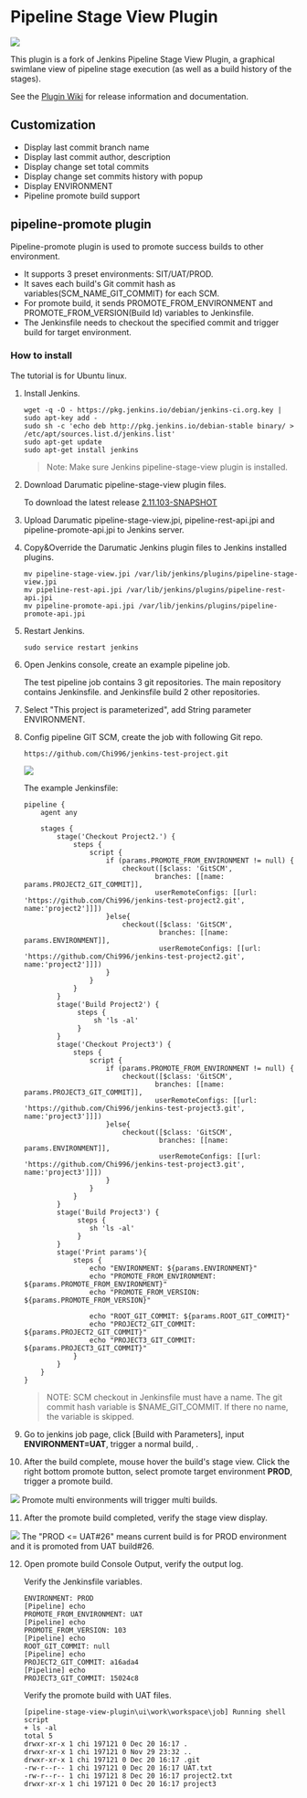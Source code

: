 # Pipeline Stage View Plugin

<img src="doc/pipeline-stage-view.png"/>

This plugin is a fork of Jenkins Pipeline Stage View Plugin, a graphical swimlane view of pipeline stage execution (as well as a build history of the stages). 

See the [Plugin Wiki](https://wiki.jenkins-ci.org/display/JENKINS/Pipeline+Stage+View+Plugin) for release information and documentation. 

## Customization 

- Display last commit branch name
- Display last commit author, description
- Display change set total commits
- Display change set commits history with popup
- Display ENVIRONMENT
- Pipeline promote build support

## pipeline-promote plugin

Pipeline-promote plugin is used to promote success builds to other environment. 

- It supports 3 preset environments: SIT/UAT/PROD. 
- It saves each build's Git commit hash as variables(SCM_NAME_GIT_COMMIT) for each SCM.
- For promote build, it sends PROMOTE_FROM_ENVIRONMENT and PROMOTE_FROM_VERSION(Build Id) variables to Jenkinsfile.
- The Jenkinsfile needs to checkout the specified commit and trigger build for target environment.

### How to install

The tutorial is for Ubuntu linux. 

1. Install Jenkins.
   
   ```
   wget -q -O - https://pkg.jenkins.io/debian/jenkins-ci.org.key | sudo apt-key add -
   sudo sh -c 'echo deb http://pkg.jenkins.io/debian-stable binary/ > /etc/apt/sources.list.d/jenkins.list'
   sudo apt-get update
   sudo apt-get install jenkins
   ```
   
   > Note: Make sure Jenkins pipeline-stage-view plugin is installed.
   
2. Download Darumatic pipeline-stage-view plugin files. 

   To download the latest release [2.11.103-SNAPSHOT](https://github.com/darumatic/pipeline-stage-view-plugin/releases/tag/2.11.103-SNAPSHOT)
   
3. Upload Darumatic pipeline-stage-view.jpi, pipeline-rest-api.jpi and pipeline-promote-api.jpi to Jenkins server.
   
4. Copy&Override the Darumatic Jenkins plugin files to Jenkins installed plugins.

   ```
   mv pipeline-stage-view.jpi /var/lib/jenkins/plugins/pipeline-stage-view.jpi
   mv pipeline-rest-api.jpi /var/lib/jenkins/plugins/pipeline-rest-api.jpi
   mv pipeline-promote-api.jpi /var/lib/jenkins/plugins/pipeline-promote-api.jpi

   ```
5. Restart Jenkins. 
   ```
   sudo service restart jenkins
   ```  
6. Open Jenkins console, create an example pipeline job. 
   
   The test pipeline job contains 3 git repositories. The main repository contains Jenkinsfile. and Jenkinsfile build 2 other repositories.

7. Select "This project is parameterized", add String parameter ENVIRONMENT.
8. Config pipeline GIT SCM, create the job with following Git repo.
   ```
   https://github.com/Chi996/jenkins-test-project.git
   ```
   <img src="doc/job-config.png"/>
   
   The example Jenkinsfile:
   
    ```
    pipeline {
        agent any
    
        stages {
            stage('Checkout Project2.') {
                steps {
                    script {
                        if (params.PROMOTE_FROM_ENVIRONMENT != null) {
                            checkout([$class: 'GitSCM',
                                    branches: [[name: params.PROJECT2_GIT_COMMIT]],
                                    userRemoteConfigs: [[url: 'https://github.com/Chi996/jenkins-test-project2.git', name:'project2']]])
                        }else{
                            checkout([$class: 'GitSCM',
                                     branches: [[name: params.ENVIRONMENT]],
                                     userRemoteConfigs: [[url: 'https://github.com/Chi996/jenkins-test-project2.git', name:'project2']]])
                        }
                    }
                }
            }
            stage('Build Project2') {
                 steps {
                     sh 'ls -al'
                 }
            }
            stage('Checkout Project3') {
                steps {
                    script {
                        if (params.PROMOTE_FROM_ENVIRONMENT != null) {
                            checkout([$class: 'GitSCM',
                                    branches: [[name: params.PROJECT3_GIT_COMMIT]],
                                    userRemoteConfigs: [[url: 'https://github.com/Chi996/jenkins-test-project3.git', name:'project3']]])
                        }else{
                            checkout([$class: 'GitSCM',
                                     branches: [[name: params.ENVIRONMENT]],
                                     userRemoteConfigs: [[url: 'https://github.com/Chi996/jenkins-test-project3.git', name:'project3']]])
                        }
                    }
                }
            }
            stage('Build Project3') {
                 steps {
                    sh 'ls -al'
                 }
            }
            stage('Print params'){
                steps {
                    echo "ENVIRONMENT: ${params.ENVIRONMENT}"
                    echo "PROMOTE_FROM_ENVIRONMENT: ${params.PROMOTE_FROM_ENVIRONMENT}"
                    echo "PROMOTE_FROM_VERSION: ${params.PROMOTE_FROM_VERSION}"
    
                    echo "ROOT_GIT_COMMIT: ${params.ROOT_GIT_COMMIT}"
                    echo "PROJECT2_GIT_COMMIT: ${params.PROJECT2_GIT_COMMIT}"
                    echo "PROJECT3_GIT_COMMIT: ${params.PROJECT3_GIT_COMMIT}"
                }
            }
        }
    }
    ```
   
   > NOTE: SCM checkout in Jenkinsfile must have a name. The git commit hash variable is $NAME_GIT_COMMIT. If there no name, the variable is skipped.

9. Go to jenkins job page, click [Build with Parameters], input **ENVIRONMENT=UAT**, trigger a normal build, .
10. After the build complete, mouse hover the build's stage view. Click the right bottom promote button, select promote target environment **PROD**, trigger a promote build.
   <img src="doc/promote-popup.png"/>
   Promote multi environments will trigger multi builds.

11. After the promote build completed, verify the stage view display.
   <img src="doc/promote-build.png"/>
   The "PROD <= UAT#26" means current build is for PROD environment and it is promoted from UAT build#26.

12. Open promote build Console Output, verify the output log. 

    Verify the Jenkinsfile variables.
    ```
    ENVIRONMENT: PROD
    [Pipeline] echo
    PROMOTE_FROM_ENVIRONMENT: UAT
    [Pipeline] echo
    PROMOTE_FROM_VERSION: 103
    [Pipeline] echo
    ROOT_GIT_COMMIT: null
    [Pipeline] echo
    PROJECT2_GIT_COMMIT: a16ada4
    [Pipeline] echo
    PROJECT3_GIT_COMMIT: 15024c8
    ```
    
    Verify the promote build with UAT files.
    
    ```
    [pipeline-stage-view-plugin\ui\work\workspace\job] Running shell script
    + ls -al
    total 5
    drwxr-xr-x 1 chi 197121 0 Dec 20 16:17 .
    drwxr-xr-x 1 chi 197121 0 Nov 29 23:32 ..
    drwxr-xr-x 1 chi 197121 0 Dec 20 16:17 .git
    -rw-r--r-- 1 chi 197121 0 Dec 20 16:17 UAT.txt
    -rw-r--r-- 1 chi 197121 8 Dec 20 16:17 project2.txt
    drwxr-xr-x 1 chi 197121 0 Dec 20 16:17 project3
    ```
    





